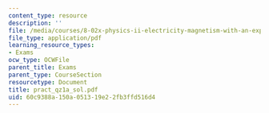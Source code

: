 ```yaml
---
content_type: resource
description: ''
file: /media/courses/8-02x-physics-ii-electricity-magnetism-with-an-experimental-focus-spring-2005/60c9388a150a051319e22fb3ffd516d4_pract_qz1a_sol.pdf
file_type: application/pdf
learning_resource_types:
- Exams
ocw_type: OCWFile
parent_title: Exams
parent_type: CourseSection
resourcetype: Document
title: pract_qz1a_sol.pdf
uid: 60c9388a-150a-0513-19e2-2fb3ffd516d4
---
```

